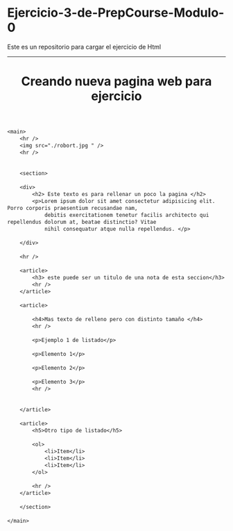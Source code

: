 # Ejercicio-3-de-PrepCourse-Modulo-0
Este es un repositorio para cargar el ejercicio de Html 

<!DOCTYPE html>
<html lang="es">

<head>
    <meta charset="UTF-8" />
    <meta name="viewport" content="width=device-width, initial-scale=1.0" />
    <title>Mi Primer Sitio Web</title>
</head>

<body>
    <hr />
    <header>
        <h1> Creando nueva pagina web para ejercicio</h1>
    </header>

    <main>
        <hr />
        <img src="./robort.jpg " />
        <hr />


        <section>

        <div>
            <h2> Este texto es para rellenar un poco la pagina </h2>
            <p>Lorem ipsum dolor sit amet consectetur adipisicing elit. Porro corporis praesentium recusandae nam,
                debitis exercitationem tenetur facilis architecto qui repellendus dolorum at, beatae distinctio? Vitae
                nihil consequatur atque nulla repellendus. </p>

        </div>

        <hr />

        <article>
            <h3> este puede ser un titulo de una nota de esta seccion</h3>
            <hr />
        </article>

        <article>

            <h4>Mas texto de relleno pero con distinto tamaño </h4>
            <hr />

            <p>Ejemplo 1 de listado</p>

            <p>Elemento 1</p>

            <p>Elemento 2</p>

            <p>Elemento 3</p>
            <hr />


        </article>

        <article>
            <h5>Otro tipo de listado</h5>

            <ol>
                <li>Item</li>
                <li>Item</li>
                <li>Item</li>
            </ol>

            <hr />
        </article>

        </section>

    </main>
</body>

</html>